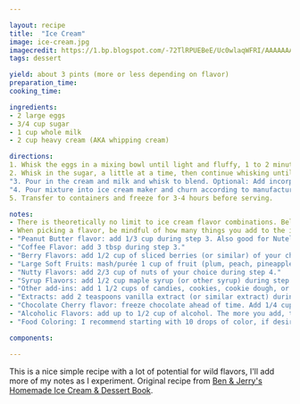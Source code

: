 ```yaml
---

layout: recipe
title:  "Ice Cream"
image: ice-cream.jpg
imagecredit: https://1.bp.blogspot.com/-72TlRPUEBeE/Uc0wlaqWFRI/AAAAAAAAL2U/vuxGpE6lk5U/s1600/basic_vanilla_ice_cream_mezza.JPG
tags: dessert

yield: about 3 pints (more or less depending on flavor)
preparation_time:
cooking_time:

ingredients:
- 2 large eggs
- 3/4 cup sugar
- 1 cup whole milk
- 2 cup heavy cream (AKA whipping cream)

directions:
1. Whisk the eggs in a mixing bowl until light and fluffy, 1 to 2 minutes.
2. Whisk in the sugar, a little at a time, then continue whisking until completely blended, about 1 minute more.
"3. Pour in the cream and milk and whisk to blend. Optional: Add incorporated flavorings during this step (like vanilla or peanut butter)."
"4. Pour mixture into ice cream maker and churn according to manufacturer's instructions. Optional: In the last 5 minutes of churning, add other flavorings (like fruits, nuts, or candies), then keep churning for the last 5 minutes until finished."
5. Transfer to containers and freeze for 3-4 hours before serving.

notes:
- There is theoretically no limit to ice cream flavor combinations. Below I've listed some helpful guidelines that help me choose the amount of add-ins for my flavors, generally the amounts are for making flavors with 1 or 2 add-ins. Mix and match and follow your heart!
- When picking a flavor, be mindful of how many things you add to the ice cream batch. Too many things could make the ice cream harder to freeze, leaving you with a sloppy cold soup. If doing 3 or more add-ins, use less than the amounts listed below.
- "Peanut Butter flavor: add 1/3 cup during step 3. Also good for Nutella or other similar things."
- "Coffee Flavor: add 3 tbsp during step 3."
- "Berry Flavors: add 1/2 cup of sliced berries (or similar) of your choice during step 4."
- "Large Soft Fruits: mash/purée 1 cup of fruit (plum, peach, pineapple, mango, etc.) and mix with 1/4 cup sugar. Cover and refrigerate for 1 hour. Drain fruit juice into ice cream during step 3. Add fruit purée during step 4."
- "Nutty Flavors: add 2/3 cup of nuts of your choice during step 4."
- "Syrup Flavors: add 1/2 cup maple syrup (or other syrup) during step 3."
- "Other add-ins: add 1 1/2 cups of candies, cookies, cookie dough, or similar during step 4."
- "Extracts: add 2 teaspoons vanilla extract (or similar extract) during step 3. Add 3/4 tsp (1 dram) licorice flavor extract during step 3."
- "Chocolate Cherry flavor: freeze chocolate ahead of time. Add 1/4 cup shaved chocolate and 8 sliced cherries during step 4. To shave chocolate, use a chef's knife to finely shave/chop the sides of the chocolate into tiny thin shavings. For the cherries, cut into quarters."
- "Alcoholic Flavors: add up to 1/2 cup of alcohol. The more you add, the harder it is to freeze, so I recommend 1/3 cup + a splash. You can mix this with other flavors."
- "Food Coloring: I recommend starting with 10 drops of color, if desired, and add more if necessary. Adding more than 30 drops can affect consistency."

components:

---
```


This is a nice simple recipe with a lot of potential for wild flavors, I'll add more of my notes as I experiment.
Original recipe from [Ben & Jerry's Homemade Ice Cream & Dessert Book](https://www.amazon.com/Jerrys-Homemade-Cream-Dessert-Book/dp/0894803123).